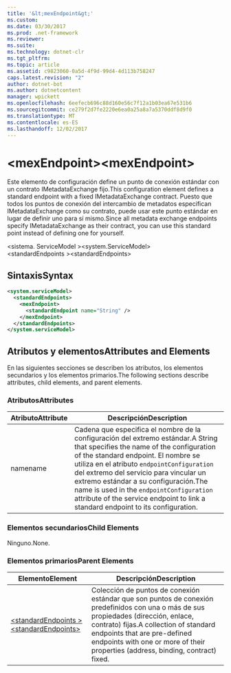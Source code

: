 ```yaml
---
title: '&lt;mexEndpoint&gt;'
ms.custom: 
ms.date: 03/30/2017
ms.prod: .net-framework
ms.reviewer: 
ms.suite: 
ms.technology: dotnet-clr
ms.tgt_pltfrm: 
ms.topic: article
ms.assetid: c9823060-0a5d-4f9d-99d4-4d113b758247
caps.latest.revision: "2"
author: dotnet-bot
ms.author: dotnetcontent
manager: wpickett
ms.openlocfilehash: 6eefecb696c88d160e56c7f12a1b03ea67e531b6
ms.sourcegitcommit: ce279f2d7fe2220e6ea0a25a8a7a5370ddf8d9f0
ms.translationtype: MT
ms.contentlocale: es-ES
ms.lasthandoff: 12/02/2017
---
```

# <a name="ltmexendpointgt"></a><span data-ttu-id="7400e-102">&lt;mexEndpoint&gt;</span><span class="sxs-lookup"><span data-stu-id="7400e-102">&lt;mexEndpoint&gt;</span></span>
<span data-ttu-id="7400e-103">Este elemento de configuración define un punto de conexión estándar con un contrato IMetadataExchange fijo.</span><span class="sxs-lookup"><span data-stu-id="7400e-103">This configuration element defines a standard endpoint with a fixed IMetadataExchange contract.</span></span> <span data-ttu-id="7400e-104">Puesto que todos los puntos de conexión del intercambio de metadatos especifican IMetadataExchange como su contrato, puede usar este punto estándar en lugar de definir uno para sí mismo.</span><span class="sxs-lookup"><span data-stu-id="7400e-104">Since all metadata exchange endpoints specify IMetadataExchange as their contract, you can use this standard point instead of defining one for yourself.</span></span>  
  
 <span data-ttu-id="7400e-105">\<sistema. ServiceModel ></span><span class="sxs-lookup"><span data-stu-id="7400e-105">\<system.ServiceModel></span></span>  
<span data-ttu-id="7400e-106">\<standardEndpoints ></span><span class="sxs-lookup"><span data-stu-id="7400e-106">\<standardEndpoints></span></span>  
  
## <a name="syntax"></a><span data-ttu-id="7400e-107">Sintaxis</span><span class="sxs-lookup"><span data-stu-id="7400e-107">Syntax</span></span>  
  
```xml  
<system.serviceModel>  
  <standardEndpoints>
    <mexEndpoint>
      <standardEndpoint name="String" />
    </mexEndpoint>
  </standardEndpoints>  
</system.serviceModel>  
```  
  
## <a name="attributes-and-elements"></a><span data-ttu-id="7400e-108">Atributos y elementos</span><span class="sxs-lookup"><span data-stu-id="7400e-108">Attributes and Elements</span></span>  
 <span data-ttu-id="7400e-109">En las siguientes secciones se describen los atributos, los elementos secundarios y los elementos primarios.</span><span class="sxs-lookup"><span data-stu-id="7400e-109">The following sections describe attributes, child elements, and parent elements.</span></span>  
  
### <a name="attributes"></a><span data-ttu-id="7400e-110">Atributos</span><span class="sxs-lookup"><span data-stu-id="7400e-110">Attributes</span></span>  
  
|<span data-ttu-id="7400e-111">Atributo</span><span class="sxs-lookup"><span data-stu-id="7400e-111">Attribute</span></span>|<span data-ttu-id="7400e-112">Descripción</span><span class="sxs-lookup"><span data-stu-id="7400e-112">Description</span></span>|  
|---------------|-----------------|  
|<span data-ttu-id="7400e-113">name</span><span class="sxs-lookup"><span data-stu-id="7400e-113">name</span></span>|<span data-ttu-id="7400e-114">Cadena que especifica el nombre de la configuración del extremo estándar.</span><span class="sxs-lookup"><span data-stu-id="7400e-114">A String that specifies the name of the configuration of the standard endpoint.</span></span> <span data-ttu-id="7400e-115">El nombre se utiliza en el atributo `endpointConfiguration` del extremo del servicio para vincular un extremo estándar a su configuración.</span><span class="sxs-lookup"><span data-stu-id="7400e-115">The name is used in the `endpointConfiguration` attribute of the service endpoint to link a standard endpoint to its configuration.</span></span>|  
  
### <a name="child-elements"></a><span data-ttu-id="7400e-116">Elementos secundarios</span><span class="sxs-lookup"><span data-stu-id="7400e-116">Child Elements</span></span>  
 <span data-ttu-id="7400e-117">Ninguno.</span><span class="sxs-lookup"><span data-stu-id="7400e-117">None.</span></span>  
  
### <a name="parent-elements"></a><span data-ttu-id="7400e-118">Elementos primarios</span><span class="sxs-lookup"><span data-stu-id="7400e-118">Parent Elements</span></span>  
  
|<span data-ttu-id="7400e-119">Elemento</span><span class="sxs-lookup"><span data-stu-id="7400e-119">Element</span></span>|<span data-ttu-id="7400e-120">Descripción</span><span class="sxs-lookup"><span data-stu-id="7400e-120">Description</span></span>|  
|-------------|-----------------|  
|[<span data-ttu-id="7400e-121">\<standardEndpoints ></span><span class="sxs-lookup"><span data-stu-id="7400e-121">\<standardEndpoints></span></span>](../../../../../docs/framework/configure-apps/file-schema/wcf/standardendpoints.md)|<span data-ttu-id="7400e-122">Colección de puntos de conexión estándar que son puntos de conexión predefinidos con una o más de sus propiedades (dirección, enlace, contrato) fijas.</span><span class="sxs-lookup"><span data-stu-id="7400e-122">A collection of standard endpoints that are pre-defined endpoints with one or more of their properties (address, binding, contract) fixed.</span></span>|
